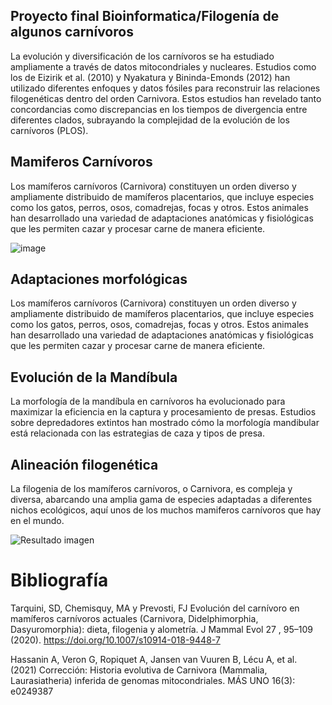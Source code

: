 ## Proyecto final Bioinformatica/Filogenía de algunos carnívoros

La evolución y diversificación de los carnívoros se ha estudiado ampliamente a través de datos mitocondriales y nucleares. Estudios como los de Eizirik et al. (2010) y Nyakatura y Bininda-Emonds (2012) han utilizado diferentes enfoques y datos fósiles para reconstruir las relaciones filogenéticas dentro del orden Carnivora. Estos estudios han revelado tanto concordancias como discrepancias en los tiempos de divergencia entre diferentes clados, subrayando la complejidad de la evolución de los carnívoros​ (PLOS)​.

## Mamiferos Carnívoros

Los mamíferos carnívoros (Carnivora) constituyen un orden diverso y ampliamente distribuido de mamíferos placentarios, que incluye especies como los gatos, perros, osos, comadrejas, focas y otros. Estos animales han desarrollado una variedad de adaptaciones anatómicas y fisiológicas que les permiten cazar y procesar carne de manera eficiente.

![image](https://github.com/evelcp/ProyectoFinalBio24/assets/171622096/be2b4712-c5e5-4288-b3bd-508cf5bf5330)


## Adaptaciones morfológicas

Los mamíferos carnívoros (Carnivora) constituyen un orden diverso y ampliamente distribuido de mamíferos placentarios, que incluye especies como los gatos, perros, osos, comadrejas, focas y otros. Estos animales han desarrollado una variedad de adaptaciones anatómicas y fisiológicas que les permiten cazar y procesar carne de manera eficiente.

## Evolución de la Mandíbula

La morfología de la mandíbula en carnívoros ha evolucionado para maximizar la eficiencia en la captura y procesamiento de presas. Estudios sobre depredadores extintos han mostrado cómo la morfología mandibular está relacionada con las estrategias de caza y tipos de presa​​.

## Alineación filogenética

La filogenia de los mamíferos carnívoros, o Carnivora, es compleja y diversa, abarcando una amplia gama de especies adaptadas a diferentes nichos ecológicos, aquí unos de los muchos mamiferos carnívoros que hay en el mundo.

![Resultado imagen](https://github.com/evelcp/ProyectoFinalBio24/assets/171622096/0ca05e81-7114-461b-8fe9-db8787ae30f0)

# Bibliografía
Tarquini, SD, Chemisquy, MA y Prevosti, FJ Evolución del carnívoro en mamíferos carnívoros actuales (Carnivora, Didelphimorphia, Dasyuromorphia): dieta, filogenia y alometría. J Mammal Evol 27 , 95–109 (2020). https://doi.org/10.1007/s10914-018-9448-7

Hassanin A, Veron G, Ropiquet A, Jansen van Vuuren B, Lécu A, et al. (2021) Corrección: Historia evolutiva de Carnivora (Mammalia, Laurasiatheria) inferida de genomas mitocondriales. MÁS UNO 16(3): e0249387

